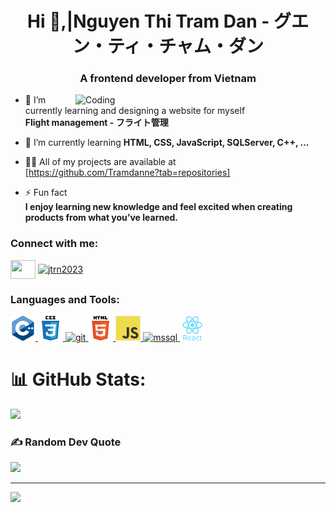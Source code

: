 <h1 align="center">Hi 👋,|Nguyen Thi Tram Dan - グエン・ティ・チャム・ダン</h1>
<h3 align="center">A frontend developer from Vietnam</h3>
<img align="right" alt="Coding" width="400" src="https://i.pinimg.com/736x/5e/94/51/5e945157c032272d37afad008acf8136.jpg">


- 🔭 I’m currently learning and designing a website for myself
  <br>**Flight management - フライト管理**

- 🌱 I’m currently learning **HTML, CSS, JavaScript, SQLServer, C++, ...**

- 👨‍💻 All of my projects are available at
    <Br> [https://github.com/Tramdanne?tab=repositories]

- ⚡ Fun fact
  <br> **I enjoy learning new knowledge and feel excited when creating products from what you’ve learned.**

<h3 align="left">Connect with me:</h3>
<p align="left">
<a href="https://www.facebook.com/profile.php?id=100015869462379" target="blank"><img align="center" src="https://raw.githubusercontent.com/rahuldkjain/github-profile-readme-generator/master/src/images/icons/Social/facebook.svg" alt="" height="30" width="40" /></a>
<a href="https://www.instagram.com/tdnt04/" target="blank"><img align="center" src="https://raw.githubusercontent.com/rahuldkjain/github-profile-readme-generator/master/src/images/icons/Social/instagram.svg" alt="jtrn2023" height="30" width="40" /></a>
</p>

<h3 align="left">Languages and Tools:</h3>
  <a href="https://www.w3schools.com/cpp/" target="_blank" rel="noreferrer">
    <img src="https://raw.githubusercontent.com/devicons/devicon/master/icons/cplusplus/cplusplus-original.svg" alt="cplusplus" width="40" height="40"/>
  </a>
  <a href="https://www.w3schools.com/css/" target="_blank" rel="noreferrer">
    <img src="https://raw.githubusercontent.com/devicons/devicon/master/icons/css3/css3-original-wordmark.svg" alt="css3" width="40" height="40"/>
  </a>
  <a href="https://git-scm.com/" target="_blank" rel="noreferrer">
    <img src="https://www.vectorlogo.zone/logos/git-scm/git-scm-icon.svg" alt="git" width="40" height="40"/>
  </a>
   <a href="https://www.w3.org/html/" target="_blank" rel="noreferrer">
    <img src="https://raw.githubusercontent.com/devicons/devicon/master/icons/html5/html5-original-wordmark.svg" alt="html5" width="40" height="40"/>
  </a>
<a href="https://developer.mozilla.org/en-US/docs/Web/JavaScript" target="_blank" rel="noreferrer">
    <img src="https://raw.githubusercontent.com/devicons/devicon/master/icons/javascript/javascript-original.svg" alt="javascript" width="40" height="40"/>
  </a>
    <a href="https://www.microsoft.com/en-us/sql-server" target="_blank" rel="noreferrer">
    <img src="https://www.svgrepo.com/show/303229/microsoft-sql-server-logo.svg" alt="mssql" width="40" height="40"/>
  </a>
    <a href="https://reactjs.org/" target="_blank" rel="noreferrer">
    <img src="https://raw.githubusercontent.com/devicons/devicon/master/icons/react/react-original-wordmark.svg" alt="react" width="40" height="40"/>
  </a>
 </p>

# 📊 GitHub Stats:
![](https://github-readme-stats.vercel.app/api/top-langs/?username=Tramdanne&theme=rose&hide_border=false&include_all_commits=true&count_private=false&layout=compact)

### ✍️ Random Dev Quote
![](https://quotes-github-readme.vercel.app/api?type=horizontal&theme=radical)

---
[![](https://visitcount.itsvg.in/api?id=Tramdanne&icon=0&color=0)](https://visitcount.itsvg.in)

<!-- Proudly created with GPRM ( https://gprm.itsvg.in ) -->
